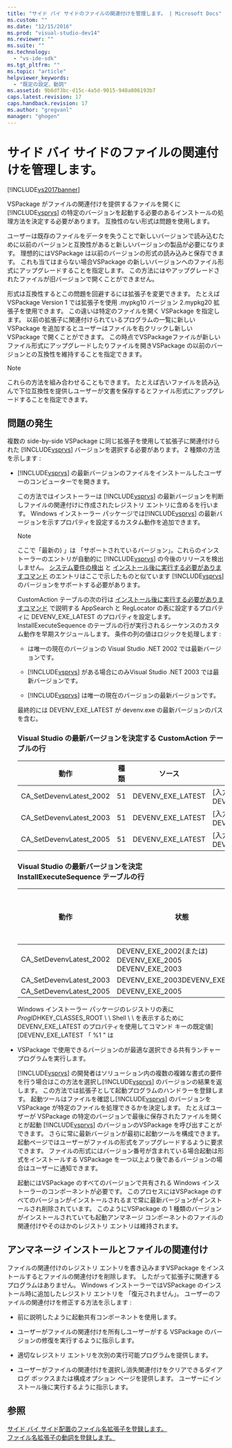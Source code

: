 ```yaml
---
title: "サイド バイ サイドのファイルの関連付けを管理します。 | Microsoft Docs"
ms.custom: ""
ms.date: "12/15/2016"
ms.prod: "visual-studio-dev14"
ms.reviewer: ""
ms.suite: ""
ms.technology: 
  - "vs-ide-sdk"
ms.tgt_pltfrm: ""
ms.topic: "article"
helpviewer_keywords: 
  - "既定の設定、動詞"
ms.assetid: 9b6df3bc-d15c-4a5d-9015-948a806193b7
caps.latest.revision: 17
caps.handback.revision: 17
ms.author: "gregvanl"
manager: "ghogen"
---
```

# サイド バイ サイドのファイルの関連付けを管理します。
[!INCLUDE[vs2017banner](../code-quality/includes/vs2017banner.md)]

VSPackage がファイルの関連付けを提供するファイルを開くに [!INCLUDE[vsprvs](../code-quality/includes/vsprvs_md.md)] の特定のバージョンを起動する必要のあるインストールの処理方法を決定する必要があります。  互換性のない形式は問題を使用します。  
  
 ユーザーは既存のファイルをデータを失うことで新しいバージョンで読み込むために以前のバージョンと互換性があると新しいバージョンの製品が必要になります。  理想的にはVSPackage は以前のバージョンの形式の読み込みと保存できます。  これも当てはまらない場合VSPackage の新しいバージョンへのファイル形式にアップグレードすることを指定します。  この方法にはやアップグレードされたファイルが旧バージョンで開くことができません。  
  
 形式は互換性するとこの問題を回避するには拡張子を変更できます。  たとえばVSPackage Version 1 では拡張子を使用 .mypkg10 バージョン 2.mypkg20 拡張子を使用できます。  この違いは特定のファイルを開く VSPackage を指定します。  以前の拡張子に関連付けられているプログラムの一覧に新しい VSPackage を追加するとユーザーはファイルを右クリックし新しい VSPackage で開くことができます。  この時点でVSPackageファイルが新しいファイル形式にアップグレードしたりファイルを開きVSPackage の以前のバージョンとの互換性を維持することを指定できます。  
  
> [!NOTE]
>  これらの方法を組み合わせることもできます。  たとえば古いファイルを読み込んで下位互換性を提供しユーザーが文書を保存するとファイル形式にアップグレードすることを指定できます。  
  
## 問題の発生  
 複数の side\-by\-side VSPackage に同じ拡張子を使用して拡張子に関連付けられた [!INCLUDE[vsprvs](../code-quality/includes/vsprvs_md.md)] バージョンを選択する必要があります。  2 種類の方法を示します :  
  
-   [!INCLUDE[vsprvs](../code-quality/includes/vsprvs_md.md)] の最新バージョンのファイルをインストールしたユーザーのコンピューターでを開きます。  
  
     この方法ではインストーラーは [!INCLUDE[vsprvs](../code-quality/includes/vsprvs_md.md)] の最新バージョンを判断しファイルの関連付けに作成されたレジストリ エントリに含めるを行います。  Windows インストーラー パッケージでは[!INCLUDE[vsprvs](../code-quality/includes/vsprvs_md.md)] の最新バージョンを示すプロパティを設定するカスタム動作を追加できます。  
  
    > [!NOTE]
    >  ここで「最新の\) 」は 「サポートされているバージョン」。これらのインストーラーのエントリが自動的に [!INCLUDE[vsprvs](../code-quality/includes/vsprvs_md.md)] の今後のリリースを検出しません。  [システム要件の検出](../extensibility/internals/detecting-system-requirements.md) と [インストール後に実行する必要がありますコマンド](../extensibility/internals/commands-that-must-be-run-after-installation.md) のエントリはここで示したものと似ています [!INCLUDE[vsprvs](../code-quality/includes/vsprvs_md.md)] のバージョンをサポートする必要があります。  
  
     CustomAction テーブルの次の行は [インストール後に実行する必要がありますコマンド](../extensibility/internals/commands-that-must-be-run-after-installation.md) で説明する AppSearch と RegLocator の表に設定するプロパティに DEVENV\_EXE\_LATEST のプロパティを設定します。  InstallExecuteSequence のテーブルの行が実行されるシーケンスのカスタム動作を早期スケジュールします。  条件の列の値はロジックを処理します :  
  
    -   は唯一の現在のバージョンの Visual Studio .NET 2002 では最新バージョンです。  
  
    -   [!INCLUDE[vsprvs](../code-quality/includes/vsprvs_md.md)] がある場合にのみVisual Studio .NET 2003 では最新バージョンです。  
  
    -   [!INCLUDE[vsprvs](../code-quality/includes/vsprvs_md.md)] は唯一の現在のバージョンの最新バージョンです。  
  
     最終的には DEVENV\_EXE\_LATEST が devenv.exe の最新バージョンのパスを含む。  
  
    ### Visual Studio の最新バージョンを決定する CustomAction テーブルの行  
  
    |動作|種類|ソース|Target|  
    |--------|--------|---------|------------|  
    |CA\_SetDevenvLatest\_2002|51|DEVENV\_EXE\_LATEST|\[入力\] DEVENV\_EXE\_2002|  
    |CA\_SetDevenvLatest\_2003|51|DEVENV\_EXE\_LATEST|\[入力\] DEVENV\_EXE\_2003|  
    |CA\_SetDevenvLatest\_2005|51|DEVENV\_EXE\_LATEST|\[入力\] DEVENV\_EXE\_2005|  
  
    ### Visual Studio の最新バージョンを決定 InstallExecuteSequence テーブルの行  
  
    |動作|状態|シーケンス|  
    |--------|--------|-----------|  
    |CA\_SetDevenvLatest\_2002|DEVENV\_EXE\_2002\(または\) DEVENV\_EXE\_2005 DEVENV\_EXE\_2003|410|  
    |CA\_SetDevenvLatest\_2003|DEVENV\_EXE\_2003DEVENV\_EXE\_2005|420|  
    |CA\_SetDevenvLatest\_2005|DEVENV\_EXE\_2005|430|  
  
     Windows インストーラー パッケージのレジストリの表に *ProgID*HKEY\_CLASSES\_ROOT \\ \\ Shell \\ \\ を表示するために DEVENV\_EXE\_LATEST のプロパティを使用してコマンド キーの既定値\]\[DEVENV\_EXE\_LATEST 「 %1 " は  
  
-   VSPackage で使用できるバージョンのが最適な選択できる共有ランチャー プログラムを実行します。  
  
     [!INCLUDE[vsprvs](../code-quality/includes/vsprvs_md.md)] の開発者はソリューション内の複数の複雑な書式の要件を行う場合はこの方法を選択し[!INCLUDE[vsprvs](../code-quality/includes/vsprvs_md.md)] のバージョンの結果を返します。  この方法では拡張子として起動プログラムのハンドラーを登録します。  起動ツールはファイルを確認し[!INCLUDE[vsprvs](../code-quality/includes/vsprvs_md.md)] のバージョンを VSPackage が特定のファイルを処理できるかを決定します。  たとえばユーザーが VSPackage の特定のバージョンで最後に保存されたファイルを開くとが起動 [!INCLUDE[vsprvs](../code-quality/includes/vsprvs_md.md)] のバージョンのVSPackage を呼び出すことができます。  さらに常に最新バージョンが最初に起動ツールを構成できます。  起動ページではユーザーがファイルの形式をアップグレードするように要求できます。  ファイルの形式にはバージョン番号が含まれている場合起動は形式をインストールする VSPackage を一つ以上より後であるバージョンの場合はユーザーに通知できます。  
  
     起動にはVSPackage のすべてのバージョンで共有される Windows インストーラーのコンポーネントが必要です。  このプロセスにはVSPackage のすべてのバージョンがインストールされるまで常に最新バージョンがインストールされ削除されています。  このようにVSPackage の 1 種類のバージョンがインストールされていても起動アンマネージ コンポーネントのファイルの関連付けやそのほかのレジストリ エントリは維持されます。  
  
## アンマネージ インストールとファイルの関連付け  
 ファイルの関連付けのレジストリ エントリを書き込みますVSPackage をインストールするとファイルの関連付けを削除します。  したがって拡張子に関連するプログラムはありません。  Windows インストーラーではVSPackage のインストール時に追加したレジストリ エントリを 「復元されません」。  ユーザーのファイルの関連付けを修正する方法を示します :  
  
-   前に説明したように起動共有コンポーネントを使用します。  
  
-   ユーザーがファイルの関連付けを所有しユーザーがする VSPackage のバージョンの修復を実行するように指示します。  
  
-   適切なレジストリ エントリを次別の実行可能プログラムを提供します。  
  
-   ユーザーがファイルの関連付けを選択し消失関連付けをクリアできるダイアログ ボックスまたは構成オプション ページを提供します。  ユーザーにインストール後に実行するように指示します。  
  
## 参照  
 [サイド バイ サイド配置のファイル名拡張子を登録します。](../extensibility/registering-file-name-extensions-for-side-by-side-deployments.md)   
 [ファイル名拡張子の動詞を登録します。](../extensibility/registering-verbs-for-file-name-extensions.md)